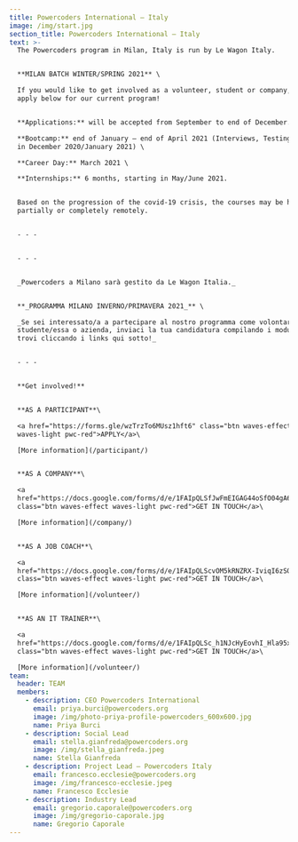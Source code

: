 ```yaml
---
title: Powercoders International – Italy
image: /img/start.jpg
section_title: Powercoders International – Italy
text: >-
  The Powercoders program in Milan, Italy is run by Le Wagon Italy. 


  **MILAN BATCH WINTER/SPRING 2021** \

  If you would like to get involved as a volunteer, student or company, please
  apply below for our current program! 


  **Applications:** will be accepted from September to end of December. \

  **Bootcamp:** end of January – end of April 2021 (Interviews, Testing & Prep
  in December 2020/January 2021) \

  **Career Day:** March 2021 \

  **Internships:** 6 months, starting in May/June 2021. 


  Based on the progression of the covid-19 crisis, the courses may be held
  partially or completely remotely.


  - - -


  - - -


  _Powercoders a Milano sarà gestito da Le Wagon Italia._ 


  **_PROGRAMMA MILANO INVERNO/PRIMAVERA 2021_** \

  _Se sei interessato/a a partecipare al nostro programma come volontario/a,
  studente/essa o azienda, inviaci la tua candidatura compilando i moduli che
  trovi cliccando i links qui sotto!_ 


  - - -


  **Get involved!**


  **AS A PARTICIPANT**\

  <a href="https://forms.gle/wzTrzTo6MUsz1hft6" class="btn waves-effect
  waves-light pwc-red">APPLY</a>\

  [More information](/participant/)


  **AS A COMPANY**\

  <a
  href="https://docs.google.com/forms/d/e/1FAIpQLSfJwFmEIGAG44oSfO04gA60yq9RwoI3VmvWI2fXefy1fAMRqw/viewform"
  class="btn waves-effect waves-light pwc-red">GET IN TOUCH</a>\

  [More information](/company/)


  **AS A JOB COACH**\

  <a
  href="https://docs.google.com/forms/d/e/1FAIpQLScvOM5kRNZRX-IviqI6zSQcoSyBOEwpcm3xFdlYtqCp_p8hog/viewform"
  class="btn waves-effect waves-light pwc-red">GET IN TOUCH</a>\

  [More information](/volunteer/)


  **AS AN IT TRAINER**\

  <a
  href="https://docs.google.com/forms/d/e/1FAIpQLSc_h1NJcHyEovhI_Hla95xydN99Vp_XPc35SWRizBTfSstQYQ/viewform"
  class="btn waves-effect waves-light pwc-red">GET IN TOUCH</a>\

  [More information](/volunteer/)
team:
  header: TEAM
  members:
    - description: CEO Powercoders International
      email: priya.burci@powercoders.org
      image: /img/photo-priya-profile-powercoders_600x600.jpg
      name: Priya Burci
    - description: Social Lead
      email: stella.gianfreda@powercoders.org
      image: /img/stella_gianfreda.jpeg
      name: Stella Gianfreda
    - description: Project Lead – Powercoders Italy
      email: francesco.ecclesie@powercoders.org
      image: /img/francesco-ecclesie.jpeg
      name: Francesco Ecclesie
    - description: Industry Lead
      email: gregorio.caporale@powercoders.org
      image: /img/gregorio-caporale.jpg
      name: Gregorio Caporale
---
```


